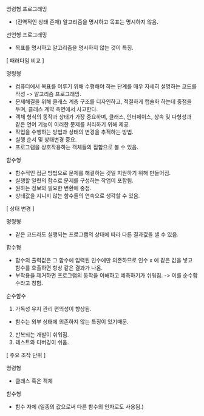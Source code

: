명령형 프로그래밍

- (전역적인 상태 존재) 알고리즘을 명시하고 목표는 명시하지 않음.

선언형 프로그래밍

- 목표를 명시하고 알고리즘을 명시하지 않는 것이 특징.

[ 패러다임 비교 ]

명령형

- 컴퓨터에서 목표를 이루기 위해 수행해야 하는 단계를 매우 자세히 설명하는 코드를 작성 -> 알고리즘 프로그래밍.
- 문제해결을 위해 클래스 계층 구조를 디자인하고, 적절하게 캡슐화 하는데 중점을 두며, 클래스 계약 측면에서 사고한다.
- 객체 형식의 동작과 상태가 가장 중요하며, 클래스, 인터페이스, 상속 및 다형성과 같은 언어 기능이 이러한 문제를 처리하기 위해 제공.
- 작업을 수행하는 방법과 상태의 변경을 추적하는 방법.
- 실행 순서 및 상태변경 중요.
- 프로그램을 상호작용하는 객체들의 집합으로 볼 수 있음.

함수형

- 함수적인 접근 방법으로 문제를 해결하는 것일 지원하기 위해 만들어짐.
- 실행할 일련의 함수로 문제를 구성하는 작업이 포함됨.
- 원하는 정보와 필요한 변환에 중점.
- 상태값을 지니지 않는 함수들의 연속으로 생각할 수 있음.

[ 상태 변경 ]

명령형

- 같은 코드라도 실행되는 프로그램의 상태에 따라 다른 결과값을 낼 수 있음.

함수형

- 함수의 출력값은 그 함수에 입력된 인수에만 의존하므로 인수 x 에 같은 값을 넣고 함수를 호출하면 항상 같은 결과가 나옴.
- 부작용을 제거하면 프로그램의 동작을 이해하고 예측하기가 쉬워짐. -> 이를 순수함수라고 칭함.

순수함수

1. 가독성 유지 관리 편의성이 향상됨.

- 함수는 외부 상태에 의존하지 않는 특징이 있기때문.

2. 반복되는 개발이 쉬워짐.
3. 테스트와 디버깅이 쉬움.

[ 주요 조작 단위 ]

명령형

- 클래스 혹은 객체

함수형

- 함수 자체 (일종의 값으로써 다른 함수의 인자로도 사용됨.)
